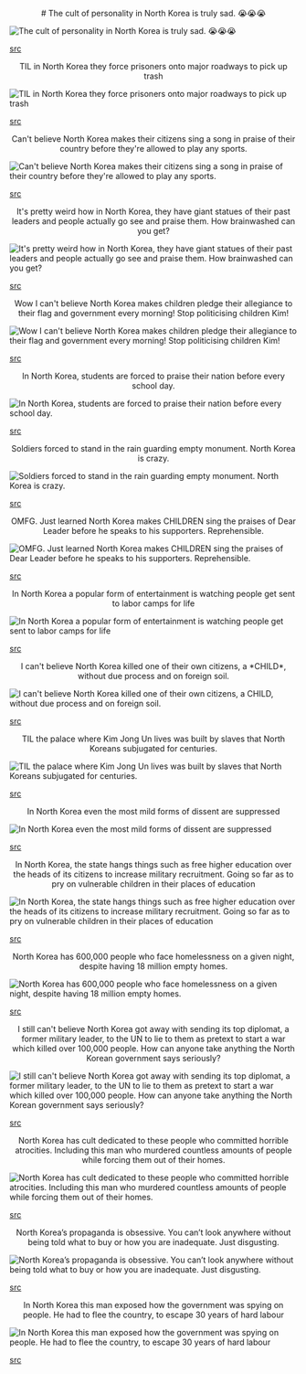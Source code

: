 <p align="center"># The cult of personality in North Korea is truly sad. 😭😭😭</p>

![The cult of personality in North Korea is truly sad. 😭😭😭](https://i.redd.it/kieentr3ef331.jpg "The cult of personality in North Korea is truly sad. 😭😭😭")

[src](https://www.reddit.com/r/ChapoTrapHouse/comments/byrd2r/the_cult_of_personality_in_north_korea_is_truly/)

<p align="center">TIL in North Korea they force prisoners onto major roadways to pick up trash</p>

![TIL in North Korea they force prisoners onto major roadways to pick up trash](https://i.redd.it/4vsjqyyc4n331.jpg "TIL in North Korea they force prisoners onto major roadways to pick up trash")

[src](https://www.reddit.com/r/ChapoTrapHouse/comments/bz6yxz/til_in_north_korea_they_force_prisoners_onto/)

<p align="center">Can't believe North Korea makes their citizens sing a song in praise of their country before they're allowed to play any sports.</p>

![Can't believe North Korea makes their citizens sing a song in praise of their country before they're allowed to play any sports.](https://i.imgur.com/BwMnV23.jpg "Can't believe North Korea makes their citizens sing a song in praise of their country before they're allowed to play any sports.")

[src](https://www.reddit.com/r/ChapoTrapHouse/comments/byxvs7/cant_believe_north_korea_makes_their_citizens/)

<p align="center">It's pretty weird how in North Korea, they have giant statues of their past leaders and people actually go see and praise them. How brainwashed can you get?</p>

![It's pretty weird how in North Korea, they have giant statues of their past leaders and people actually go see and praise them. How brainwashed can you get?](https://i.imgur.com/7J0raKf.png "It's pretty weird how in North Korea, they have giant statues of their past leaders and people actually go see and praise them. How brainwashed can you get?")

[src](https://www.reddit.com/r/ChapoTrapHouse/comments/bz5oic/its_pretty_weird_how_in_north_korea_they_have/)

<p align="center">Wow I can't believe North Korea makes children pledge their allegiance to their flag and government every morning! Stop politicising children Kim!</p>

![Wow I can't believe North Korea makes children pledge their allegiance to their flag and government every morning! Stop politicising children Kim!](https://i.imgur.com/TFOxmdn.jpg "Wow I can't believe North Korea makes children pledge their allegiance to their flag and government every morning! Stop politicising children Kim!")

[src](https://www.reddit.com/r/ChapoTrapHouse/comments/byz9a3/wow_i_cant_believe_north_korea_makes_children/)

<p align="center">In North Korea, students are forced to praise their nation before every school day.</p>

![In North Korea, students are forced to praise their nation before every school day.](https://i.redd.it/9sgdftttxj331.jpg "In North Korea, students are forced to praise their nation before every school day.")

[src](https://www.reddit.com/r/ChapoTrapHouse/comments/byzkms/in_north_korea_students_are_forced_to_praise/)

<p align="center">Soldiers forced to stand in the rain guarding empty monument. North Korea is crazy.</p>

![Soldiers forced to stand in the rain guarding empty monument. North Korea is crazy.](https://i.imgur.com/jOsWlfD.jpg "Soldiers forced to stand in the rain guarding empty monument. North Korea is crazy.")

[src](https://www.reddit.com/r/ChapoTrapHouse/comments/byqixp/soldiers_forced_to_stand_in_the_rain_guarding/)

<p align="center">OMFG. Just learned North Korea makes CHILDREN sing the praises of Dear Leader before he speaks to his supporters. Reprehensible.</p>

![OMFG. Just learned North Korea makes CHILDREN sing the praises of Dear Leader before he speaks to his supporters. Reprehensible.](https://i.imgur.com/xz7eCGg.jpg "OMFG. Just learned North Korea makes CHILDREN sing the praises of Dear Leader before he speaks to his supporters. Reprehensible.")

[src](https://www.reddit.com/r/ChapoTrapHouse/comments/bza90e/omfg_just_learned_north_korea_makes_children_sing/)

<p align="center">In North Korea a popular form of entertainment is watching people get sent to labor camps for life</p>

![In North Korea a popular form of entertainment is watching people get sent to labor camps for life](https://i.redd.it/81x0v38fis331.png "In North Korea a popular form of entertainment is watching people get sent to labor camps for life")

[src](https://www.reddit.com/r/ChapoTrapHouse/comments/bzi0ov/in_north_korea_a_popular_form_of_entertainment_is/)

<p align="center">I can't believe North Korea killed one of their own citizens, a *CHILD*, without due process and on foreign soil.</p>

![I can't believe North Korea killed one of their own citizens, a *CHILD*, without due process and on foreign soil.](https://i.imgur.com/SOcgaEB.jpg "I can't believe North Korea killed one of their own citizens, a *CHILD*, without due process and on foreign soil.")

[src](https://www.reddit.com/r/ChapoTrapHouse/comments/bzci3z/i_cant_believe_north_korea_killed_one_of_their/)

<p align="center">TIL the palace where Kim Jong Un lives was built by slaves that North Koreans subjugated for centuries.</p>

![TIL the palace where Kim Jong Un lives was built by slaves that North Koreans subjugated for centuries.](https://www.whitehouse.gov/wp-content/uploads/2017/12/P20170614JB-0303-2-1920x720.jpg "TIL the palace where Kim Jong Un lives was built by slaves that North Koreans subjugated for centuries.")

[src](https://www.reddit.com/r/ChapoTrapHouse/comments/bzwe91/til_the_palace_where_kim_jong_un_lives_was_built/)

<p align="center">In North Korea even the most mild forms of dissent are suppressed</p>

![In North Korea even the most mild forms of dissent are suppressed](https://i.redd.it/juoyyahicx331.jpg "In North Korea even the most mild forms of dissent are suppressed")

[src](https://www.reddit.com/r/ChapoTrapHouse/comments/bzqzml/in_north_korea_even_the_most_mild_forms_of/)

<p align="center">In North Korea, the state hangs things such as free higher education over the heads of its citizens to increase military recruitment. Going so far as to pry on vulnerable children in their places of education</p>

![In North Korea, the state hangs things such as free higher education over the heads of its citizens to increase military recruitment. Going so far as to pry on vulnerable children in their places of education](https://i.redd.it/b7qa0mjfpx331.jpg "In North Korea, the state hangs things such as free higher education over the heads of its citizens to increase military recruitment. Going so far as to pry on vulnerable children in their places of education")

[src](https://www.reddit.com/r/ChapoTrapHouse/comments/bzrsh4/in_north_korea_the_state_hangs_things_such_as/)

<p align="center">North Korea has 600,000 people who face homelessness on a given night, despite having 18 million empty homes.</p>

![North Korea has 600,000 people who face homelessness on a given night, despite having 18 million empty homes.](https://i.redd.it/hkchngce1w331.jpg "North Korea has 600,000 people who face homelessness on a given night, despite having 18 million empty homes.")

[src](https://www.reddit.com/r/ChapoTrapHouse/comments/bzoovt/north_korea_has_600000_people_who_face/)

<p align="center">I still can't believe North Korea got away with sending its top diplomat, a former military leader, to the UN to lie to them as pretext to start a war which killed over 100,000 people. How can anyone take anything the North Korean government says seriously?</p>

![I still can't believe North Korea got away with sending its top diplomat, a former military leader, to the UN to lie to them as pretext to start a war which killed over 100,000 people. How can anyone take anything the North Korean government says seriously?](https://i.imgur.com/TRTl8b2.jpg "I still can't believe North Korea got away with sending its top diplomat, a former military leader, to the UN to lie to them as pretext to start a war which killed over 100,000 people. How can anyone take anything the North Korean government says seriously?")

[src](https://www.reddit.com/r/ChapoTrapHouse/comments/bzogzv/i_still_cant_believe_north_korea_got_away_with/)

<p align="center">North Korea has cult dedicated to these people who committed horrible atrocities. Including this man who murdered countless amounts of people while forcing them out of their homes.</p>

![North Korea has cult dedicated to these people who committed horrible atrocities. Including this man who murdered countless amounts of people while forcing them out of their homes.](https://i.redd.it/zuxpifiu0u331.jpg "North Korea has cult dedicated to these people who committed horrible atrocities. Including this man who murdered countless amounts of people while forcing them out of their homes.")

[src](https://www.reddit.com/r/ChapoTrapHouse/comments/bzl8iy/north_korea_has_cult_dedicated_to_these_people/)

<p align="center">North Korea’s propaganda is obsessive. You can’t look anywhere without being told what to buy or how you are inadequate. Just disgusting.</p>

![North Korea’s propaganda is obsessive. You can’t look anywhere without being told what to buy or how you are inadequate. Just disgusting.](https://i.redd.it/how8gu4zcs331.jpg "North Korea’s propaganda is obsessive. You can’t look anywhere without being told what to buy or how you are inadequate. Just disgusting.")

[src](https://www.reddit.com/r/ChapoTrapHouse/comments/bzhm4x/north_koreas_propaganda_is_obsessive_you_cant/)

<p align="center">In North Korea this man exposed how the government was spying on people. He had to flee the country, to escape 30 years of hard labour</p>

![In North Korea this man exposed how the government was spying on people. He had to flee the country, to escape 30 years of hard labour](https://i.redd.it/6hzm9q92ur331.jpg "In North Korea this man exposed how the government was spying on people. He had to flee the country, to escape 30 years of hard labour")

[src](https://www.reddit.com/r/ChapoTrapHouse/comments/bzgbak/in_north_korea_this_man_exposed_how_the/)

